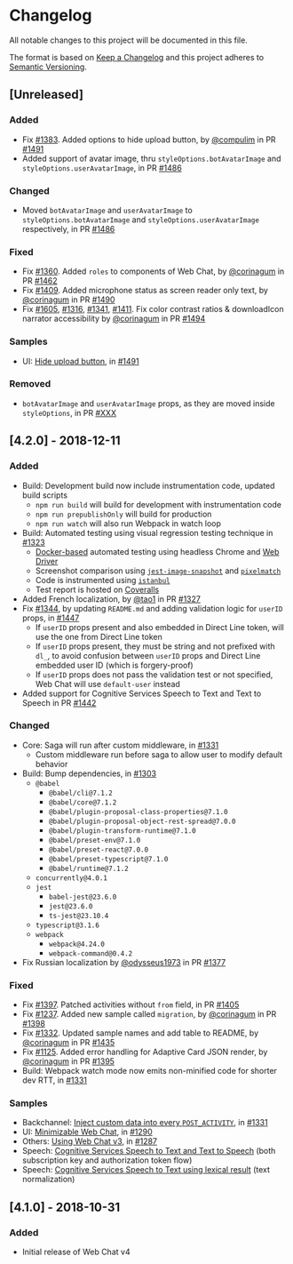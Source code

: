 # Changelog

All notable changes to this project will be documented in this file.

The format is based on [Keep a Changelog](http://keepachangelog.com/en/1.0.0/)
and this project adheres to [Semantic Versioning](http://semver.org/spec/v2.0.0.html).

<!-- CHANGELOG line template
### Added/Changed/Removed
- Added something, by [@johndoe](https://github.com/johndoe), in PR [#XXX](https://github.com/Microsoft/BotFramework-WebChat/pull/XXX)

### Fixed
- Fix [#XXX](https://github.com/Microsoft/BotFramework-WebChat/issues/XXX). Patched something, by [@johndoe](https://github.com/johndoe) in PR [#XXX](https://github.com/Microsoft/BotFramework-WebChat/pull/XXX)
-->

## [Unreleased]
### Added
- Fix [#1383](https://github.com/Microsoft/BotFramework-WebChat/issues/1383). Added options to hide upload button, by [@compulim](https://github.com/compulim) in PR [#1491](https://github.com/Microsoft/BotFramework-WebChat/pull/1491)
- Added support of avatar image, thru `styleOptions.botAvatarImage` and `styleOptions.userAvatarImage`, in PR [#1486](https://github.com/Microsoft/BotFramework-WebChat/pull/1486)

### Changed
- Moved `botAvatarImage` and `userAvatarImage` to `styleOptions.botAvatarImage` and `styleOptions.userAvatarImage` respectively, in PR [#1486](https://github.com/Microsoft/BotFramework-WebChat/pull/1486)

### Fixed
- Fix [#1360](https://github.com/Microsoft/BotFramework-WebChat/issues/1360). Added `roles` to components of Web Chat, by [@corinagum](https://github.com/corinagum) in PR [#1462](https://github.com/Microsoft/BotFramework-WebChat/pull/1462)
- Fix [#1409](https://github.com/Microsoft/BotFramework-WebChat/issues/1409). Added microphone status as screen reader only text, by [@corinagum](https://github.com/corinagum) in PR [#1490](https://github.com/Microsoft/BotFramework-WebChat/pull/1490)
- Fix [#1605](https://github.com/Microsoft/BotFramework-WebChat/issues/1305), [#1316](https://github.com/Microsoft/BotFramework-WebChat/issues/1316), [#1341](https://github.com/Microsoft/BotFramework-WebChat/issues/1341), [#1411](https://github.com/Microsoft/BotFramework-WebChat/issues/1411). Fix color contrast ratios & downloadIcon narrator accessibility by [@corinagum](https://github.com/corinagum) in PR [#1494](https://github.com/Microsoft/BotFramework-WebChat/pull/1494)

### Samples
- UI: [Hide upload button](https://microsoft.github.io/BotFramework-WebChat/05.d.hide-upload-button-styling/), in [#1491](https://github.com/Microsoft/BotFramework-WebChat/pull/1491)

### Removed
- `botAvatarImage` and `userAvatarImage` props, as they are moved inside `styleOptions`, in PR [#XXX](https://github.com/Microsoft/BotFramework-WebChat/pull/XXX)

## [4.2.0] - 2018-12-11
### Added
- Build: Development build now include instrumentation code, updated build scripts
   - `npm run build` will build for development with instrumentation code
   - `npm run prepublishOnly` will build for production
   - `npm run watch` will also run Webpack in watch loop
- Build: Automated testing using visual regression testing technique in [#1323](https://github.com/Microsoft/BotFramework-WebChat/pull/1323)
   - [Docker-based](https://github.com/SeleniumHQ/docker-selenium) automated testing using headless Chrome and [Web Driver](https://npmjs.com/packages/selenium-webdriver)
   - Screenshot comparison using [`jest-image-snapshot`](https://npmjs.com/packages/jest-image-snapshot) and [`pixelmatch`](https://npmjs.com/package/pixelmatch)
   - Code is instrumented using [`istanbul`](https://npmjs.com/package/istanbul)
   - Test report is hosted on [Coveralls](https://coveralls.io/github/compulim/BotFramework-WebChat)
- Added French localization, by [@tao1](https://github.com/tao1) in PR [#1327](https://github.com/Microsoft/BotFramework-WebChat/pull/1327)
- Fix [#1344](https://github.com/Microsoft/BotFramework-WebChat/issues/1344), by updating `README.md` and adding validation logic for `userID` props, in [#1447](https://github.com/Microsoft/BotFramework-WebChat/pull/1447)
   - If `userID` props present and also embedded in Direct Line token, will use the one from Direct Line token
   - If `userID` props present, they must be string and not prefixed with `dl_`, to avoid confusion between `userID` props and Direct Line embedded user ID (which is forgery-proof)
   - If `userID` props does not pass the validation test or not specified, Web Chat will use `default-user` instead
- Added support for Cognitive Services Speech to Text and Text to Speech in PR [#1442](https://github.com/Microsoft/BotFramework-WebChat/pull/1442)

### Changed
- Core: Saga will run after custom middleware, in [#1331](https://github.com/Microsoft/BotFramework-WebChat/pull/1331)
   - Custom middleware run before saga to allow user to modify default behavior
- Build: Bump dependencies, in [#1303](https://github.com/Microsoft/BotFramework-WebChat/pull/1303)
   - `@babel`
      - `@babel/cli@7.1.2`
      - `@babel/core@7.1.2`
      - `@babel/plugin-proposal-class-properties@7.1.0`
      - `@babel/plugin-proposal-object-rest-spread@7.0.0`
      - `@babel/plugin-transform-runtime@7.1.0`
      - `@babel/preset-env@7.1.0`
      - `@babel/preset-react@7.0.0`
      - `@babel/preset-typescript@7.1.0`
      - `@babel/runtime@7.1.2`
   - `concurrently@4.0.1`
   - `jest`
      - `babel-jest@23.6.0`
      - `jest@23.6.0`
      - `ts-jest@23.10.4`
   - `typescript@3.1.6`
   - `webpack`
      - `webpack@4.24.0`
      - `webpack-command@0.4.2`
- Fix Russian localization by [@odysseus1973](https://github.com/odysseus1973) in PR [#1377](https://github.com/Microsoft/BotFramework-WebChat/pull/1377)

### Fixed
- Fix [#1397](https://github.com/Microsoft/BotFramework-WebChat/issues/1397). Patched activities without `from` field, in PR [#1405](https://github.com/Microsoft/BotFramework-WebChat/pull/1405)
- Fix [#1237](https://github.com/Microsoft/BotFramework-WebChat/issues/1237). Added new sample called `migration`, by [@corinagum](https://github.com/corinagum) in PR [#1398](https://github.com/Microsoft/BotFramework-WebChat/pull/1398)
- Fix [#1332](https://github.com/Microsoft/BotFramework-WebChat/issues/1332). Updated sample names and add table to README, by [@corinagum](https://github.com/corinagum) in PR [#1435](https://github.com/Microsoft/BotFramework-WebChat/pull/1435)
- Fix [#1125](https://github.com/Microsoft/BotFramework-WebChat/issues/1125). Added error handling for Adaptive Card JSON render, by [@corinagum](https://github.com/corinagum) in PR [#1395](https://github.com/Microsoft/BotFramework-WebChat/pull/1395)
- Build: Webpack watch mode now emits non-minified code for shorter dev RTT, in [#1331](https://github.com/Microsoft/BotFramework-WebChat/pull/1331)

### Samples
- Backchannel: [Inject custom data into every `POST_ACTIVITY`](https://microsoft.github.io/BotFramework-WebChat/15.backchannel-piggyback-on-outgoing-activities/), in [#1331](https://github.com/Microsoft/BotFramework-WebChat/pull/1331)
- UI: [Minimizable Web Chat](https://microsoft.github.io/BotFramework-WebChat/12.customization-minimizable-web-chat/), in [#1290](https://github.com/Microsoft/BotFramework-WebChat/pull/1290)
- Others: [Using Web Chat v3](https://microsoft.github.io/BotFramework-WebChat/webchat-v3/), in [#1287](https://github.com/Microsoft/BotFramework-WebChat/pull/1287)
- Speech: [Cognitive Services Speech to Text and Text to Speech](https://github.com/Microsoft/BotFramework-WebChat/tree/master/samples/6.c.cognitive-services-speech-services-js) (both subscription key and authorization token flow)
- Speech: [Cognitive Services Speech to Text using lexical result](https://github.com/Microsoft/BotFramework-WebChat/tree/master/samples/6.e.cognitive-services-speech-services-with-lexical-result) (text normalization)

## [4.1.0] - 2018-10-31
### Added
- Initial release of Web Chat v4
